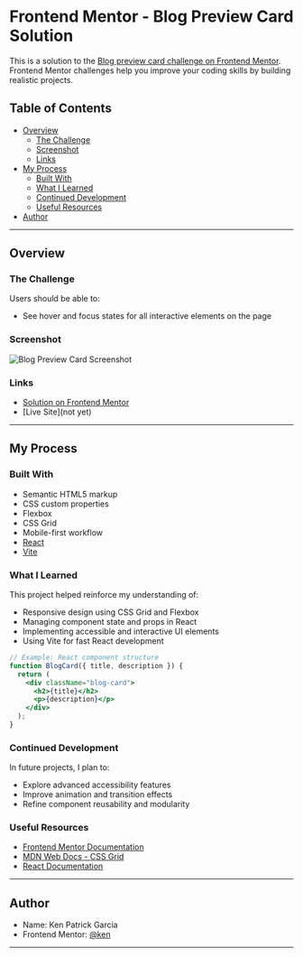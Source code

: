 # Frontend Mentor - Blog Preview Card Solution

This is a solution to the [Blog preview card challenge on Frontend Mentor](https://www.frontendmentor.io/challenges/blog-preview-card-ckPaj01IcS). Frontend Mentor challenges help you improve your coding skills by building realistic projects.

## Table of Contents

- [Overview](#overview)
  - [The Challenge](#the-challenge)
  - [Screenshot](#screenshot)
  - [Links](#links)
- [My Process](#my-process)
  - [Built With](#built-with)
  - [What I Learned](#what-i-learned)
  - [Continued Development](#continued-development)
  - [Useful Resources](#useful-resources)
- [Author](#author)

---

## Overview

### The Challenge

Users should be able to:

- See hover and focus states for all interactive elements on the page

### Screenshot

![Blog Preview Card Screenshot](./screenshot.jpg)

### Links

- [Solution on Frontend Mentor](https://www.frontendmentor.io/solutions/)
- [Live Site](not yet)

---

## My Process

### Built With

- Semantic HTML5 markup
- CSS custom properties
- Flexbox
- CSS Grid
- Mobile-first workflow
- [React](https://reactjs.org/)
- [Vite](https://vitejs.dev/)

### What I Learned

This project helped reinforce my understanding of:

- Responsive design using CSS Grid and Flexbox
- Managing component state and props in React
- Implementing accessible and interactive UI elements
- Using Vite for fast React development

```jsx
// Example: React component structure
function BlogCard({ title, description }) {
  return (
    <div className="blog-card">
      <h2>{title}</h2>
      <p>{description}</p>
    </div>
  );
}
```

### Continued Development

In future projects, I plan to:

- Explore advanced accessibility features
- Improve animation and transition effects
- Refine component reusability and modularity

### Useful Resources

- [Frontend Mentor Documentation](https://www.frontendmentor.io/resources)
- [MDN Web Docs - CSS Grid](https://developer.mozilla.org/en-US/docs/Web/CSS/CSS_Grid_Layout)
- [React Documentation](https://reactjs.org/docs/getting-started.html)

---

## Author

- Name: Ken Patrick Garcia
- Frontend Mentor: [@ken](https://www.frontendmentor.io/profile/ken)

---
